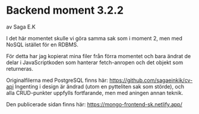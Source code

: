 # Backend moment 3.2.2

av Saga E.K

I det här momentet skulle vi göra samma sak som i moment 2, men med NoSQL istället för en RDBMS.

För detta har jag kopierat mina filer från förra momentet och bara ändrat de delar i JavaScriptkoden som hanterar fetch-anropen och det objekt som returneras.

Originalfilerna med PostgreSQL finns här: https://github.com/sagaeinkik/cv-api
Ingenting i design är ändrad (utom en pytteliten sak som störde), och alla CRUD-punkter uppfylls fortfarande, men med aningen annan teknik.

Den publicerade sidan finns här: https://mongo-frontend-sk.netlify.app/
